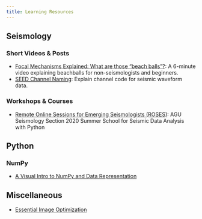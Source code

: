 ```yaml
---
title: Learning Resources
---
```


## Seismology

### Short Videos & Posts

- [Focal Mechanisms Explained: What are those “beach balls”?](https://www.youtube.com/watch?v=MomVOkyDdLo): A 6-minute video explaining beachballs for non-seismologists and beginners.
- [SEED Channel Naming](https://ds.iris.edu/ds/nodes/dmc/data/formats/seed-channel-naming/): Explain channel code for seismic waveform data.

### Workshops & Courses

- [Remote Online Sessions for Emerging Seismologists (ROSES)](https://www.iris.edu/hq/inclass/course/roses): AGU Seismology Section 2020 Summer School for Seismic Data Analysis with Python

## Python

### NumPy

- [A Visual Intro to NumPy and Data Representation](http://jalammar.github.io/visual-numpy/)

## Miscellaneous

- [Essential Image Optimization](https://images.guide/)
